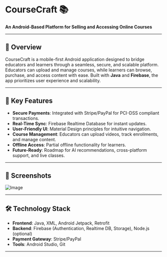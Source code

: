 # CourseCraft 📚  
**An Android-Based Platform for Selling and Accessing Online Courses**  



---

## 📌 Overview  
CourseCraft is a mobile-first Android application designed to bridge educators and learners through a seamless, secure, and scalable platform. Educators can upload and manage courses, while learners can browse, purchase, and access content with ease. Built with **Java** and **Firebase**, the app prioritizes user experience and scalability.  

---

## 🚀 Key Features  
- **Secure Payments**: Integrated with Stripe/PayPal for PCI-DSS compliant transactions.  
- **Real-Time Sync**: Firebase Realtime Database for instant updates.  
- **User-Friendly UI**: Material Design principles for intuitive navigation.  
- **Course Management**: Educators can upload videos, track enrollments, and manage content.  
- **Offline Access**: Partial offline functionality for learners.  
- **Future-Ready**: Roadmap for AI recommendations, cross-platform support, and live classes.  

---

## 📸 Screenshots  

![Image](https://github.com/user-attachments/assets/1a8f8cf0-22ca-4ba4-a214-a1f06cfea012)  

 

---

## 🛠️ Technology Stack  
- **Frontend**: Java, XML, Android Jetpack, Retrofit  
- **Backend**: Firebase (Authentication, Realtime DB, Storage), Node.js (optional)  
- **Payment Gateway**: Stripe/PayPal  
- **Tools**: Android Studio, Git
---


